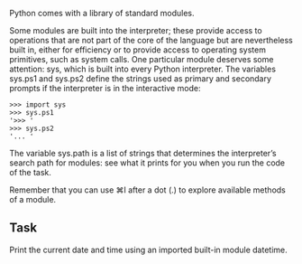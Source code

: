Python comes with a library of standard modules.

Some modules are built into the interpreter; these provide access to operations that are not part of the core of the language but are nevertheless built in, either for efficiency or to provide access to operating system primitives, such as system calls.
One particular module deserves some attention: sys, which is built into every Python interpreter. The variables sys.ps1 and sys.ps2 define the strings used as primary and secondary prompts if the interpreter is in the interactive mode:

```
>>> import sys
>>> sys.ps1
'>>> '
>>> sys.ps2
'... '
```

The variable sys.path is a list of strings that determines the interpreter’s search path for modules: see what it prints for you when you run the code of the task.

Remember that you can use ⌘I after a dot (.) to explore available methods of a module. 



## Task
Print the current date and time using an imported built-in module datetime.